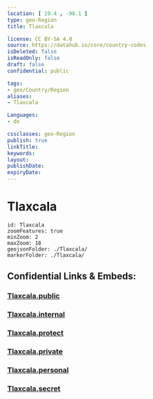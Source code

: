 ```yaml
---
location: [ 19.4 , -98.1 ] 
type: geo-Region
title: Tlaxcala

license: CC BY-SA 4.0
source: https://datahub.io/core/country-codes
isDeleted: false
isReadOnly: false
draft: false
confidential: public

tags:
- geo/Country/Region
aliases:
- Tlaxcala

Languages:
- de

cssclasses: geo-Region
publish: true
linkTitle: 
keywords: 
layout: 
publishDate: 
expiryDate: 
---
```


# Tlaxcala

```leaflet
id: Tlaxcala
zoomFeatures: true 
minZoom: 2 
maxZoom: 18
geojsonFolder: ./Tlaxcala/
markerFolder: ./Tlaxcala/
```


## Confidential Links & Embeds: 

### [Tlaxcala.public](/_public/\Earth\Continent\America~Central\Mexico\States~MexicoTlaxcala.public.md) 

### [Tlaxcala.internal](/_internal/\Earth\Continent\America~Central\Mexico\States~MexicoTlaxcala.internal.md) 

### [Tlaxcala.protect](/_protect/\Earth\Continent\America~Central\Mexico\States~MexicoTlaxcala.protect.md) 

### [Tlaxcala.private](/_private/\Earth\Continent\America~Central\Mexico\States~MexicoTlaxcala.private.md) 

### [Tlaxcala.personal](/_personal/\Earth\Continent\America~Central\Mexico\States~MexicoTlaxcala.personal.md) 

### [Tlaxcala.secret](/_secret/\Earth\Continent\America~Central\Mexico\States~MexicoTlaxcala.secret.md)

